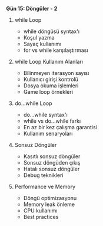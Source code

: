 **Gün 15: Döngüler - 2**

1. while Loop
    
    - while döngüsü syntax'ı
    - Koşul yazma
    - Sayaç kullanımı
    - for vs while karşılaştırması
2. while Loop Kullanım Alanları
    
    - Bilinmeyen iterasyon sayısı
    - Kullanıcı girişi kontrolü
    - Dosya okuma işlemleri
    - Game loop örnekleri
3. do...while Loop
    
    - do...while syntax'ı
    - while vs do...while farkı
    - En az bir kez çalışma garantisi
    - Kullanım senaryoları
4. Sonsuz Döngüler
    
    - Kasıtlı sonsuz döngüler
    - Sonsuz döngüden çıkış
    - Hatalı sonsuz döngüler
    - Debug teknikleri
5. Performance ve Memory
    
    - Döngü optimizasyonu
    - Memory leak önleme
    - CPU kullanımı
    - Best practices

